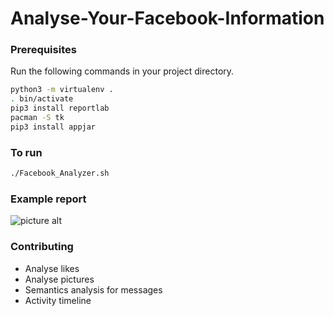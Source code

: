 # Analyse-Your-Facebook-Information

### Prerequisites

Run the following commands in your project directory.

```bash
python3 -m virtualenv .
. bin/activate
pip3 install reportlab
pacman -S tk
pip3 install appjar
```
### To run

```bash
./Facebook_Analyzer.sh
```

### Example report

![picture alt](http://oi68.tinypic.com/30hqveu.jpg "Example report first page")

### Contributing

* Analyse likes
* Analyse pictures
* Semantics analysis for messages
* Activity timeline
